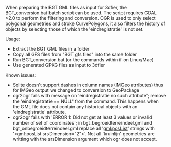 When preparing the BGT GML files as input for 3dfier, the BGT_conversion.bat batch script can be used. 
The script requires GDAL >2.0 to perform the filtering and conversion.
OGR is used to only select polygonal geometries and stroke CurvePolygons, it also filters the history of objects by selecting those of which the 'eindregistratie' is not set.

Usage:
- Extract the BGT GML files in a folder
- Copy all GFS files from "BGT gfs files" into the same folder
- Run BGT_conversion.bat (or the commands within if on Linux/Mac)
- Use generated GPKG files as input to 3dfier

Known issues:
* Sqlite doesn't support dashes in column names (IMGeo atrributes) thus for IMGeo output we changed to conversion to GeoPackage
* ogr2ogr fails with message on 'eindregistratie no such attribute'; remove the 'eindregistratie == NULL' from the command. This happens when the GML file does not contain any historical objects with an 'eindregistratie' attribute.
* ogr2ogr fails with 'ERROR 1: Did not get at least 3 values or invalid number of set of coordinates'; in bgt_begroeidterreindeel.gml and bgt_onbegroeidterreindeel.gml replace all '<gml:posList>' strings with '<gml:posList srsDimension="2">'. Not all 'kruinlijn' geometries are writting with the srsDimension argument which ogr does not accept.
